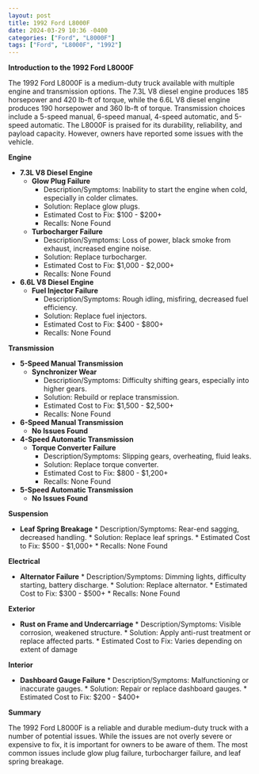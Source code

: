 ```yaml
---
layout: post
title: 1992 Ford L8000F
date: 2024-03-29 10:36 -0400
categories: ["Ford", "L8000F"]
tags: ["Ford", "L8000F", "1992"]
---
```

**Introduction to the 1992 Ford L8000F**

The 1992 Ford L8000F is a medium-duty truck available with multiple engine and transmission options. The 7.3L V8 diesel engine produces 185 horsepower and 420 lb-ft of torque, while the 6.6L V8 diesel engine produces 190 horsepower and 360 lb-ft of torque. Transmission choices include a 5-speed manual, 6-speed manual, 4-speed automatic, and 5-speed automatic. The L8000F is praised for its durability, reliability, and payload capacity. However, owners have reported some issues with the vehicle.

**Engine**
* **7.3L V8 Diesel Engine**
    * **Glow Plug Failure**
        * Description/Symptoms: Inability to start the engine when cold, especially in colder climates.
        * Solution: Replace glow plugs.
        * Estimated Cost to Fix: $100 - $200+
        * Recalls: None Found
    * **Turbocharger Failure**
        * Description/Symptoms: Loss of power, black smoke from exhaust, increased engine noise.
        * Solution: Replace turbocharger.
        * Estimated Cost to Fix: $1,000 - $2,000+
        * Recalls: None Found
* **6.6L V8 Diesel Engine**
    * **Fuel Injector Failure**
        * Description/Symptoms: Rough idling, misfiring, decreased fuel efficiency.
        * Solution: Replace fuel injectors.
        * Estimated Cost to Fix: $400 - $800+
        * Recalls: None Found

**Transmission**
* **5-Speed Manual Transmission**
    * **Synchronizer Wear**
        * Description/Symptoms: Difficulty shifting gears, especially into higher gears.
        * Solution: Rebuild or replace transmission.
        * Estimated Cost to Fix: $1,500 - $2,500+
        * Recalls: None Found
* **6-Speed Manual Transmission**
    * **No Issues Found**
* **4-Speed Automatic Transmission**
    * **Torque Converter Failure**
        * Description/Symptoms: Slipping gears, overheating, fluid leaks.
        * Solution: Replace torque converter.
        * Estimated Cost to Fix: $800 - $1,200+
        * Recalls: None Found
* **5-Speed Automatic Transmission**
    * **No Issues Found**

**Suspension**
* **Leaf Spring Breakage**
        * Description/Symptoms: Rear-end sagging, decreased handling.
        * Solution: Replace leaf springs.
        * Estimated Cost to Fix: $500 - $1,000+
        * Recalls: None Found

**Electrical**
* **Alternator Failure**
        * Description/Symptoms: Dimming lights, difficulty starting, battery discharge.
        * Solution: Replace alternator.
        * Estimated Cost to Fix: $300 - $500+
        * Recalls: None Found

**Exterior**
* **Rust on Frame and Undercarriage**
        * Description/Symptoms: Visible corrosion, weakened structure.
        * Solution: Apply anti-rust treatment or replace affected parts.
        * Estimated Cost to Fix: Varies depending on extent of damage

**Interior**
* **Dashboard Gauge Failure**
        * Description/Symptoms: Malfunctioning or inaccurate gauges.
        * Solution: Repair or replace dashboard gauges.
        * Estimated Cost to Fix: $200 - $400+

**Summary**

The 1992 Ford L8000F is a reliable and durable medium-duty truck with a number of potential issues. While the issues are not overly severe or expensive to fix, it is important for owners to be aware of them. The most common issues include glow plug failure, turbocharger failure, and leaf spring breakage.

